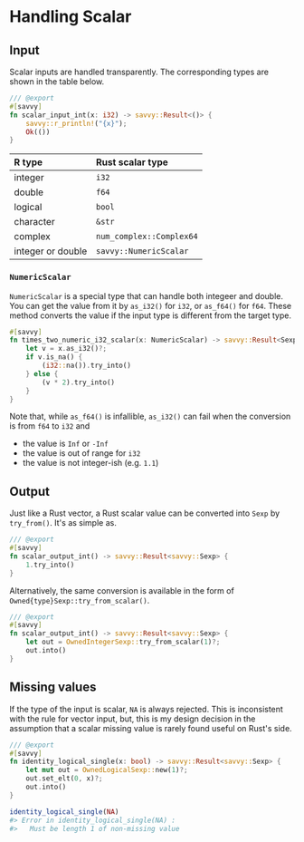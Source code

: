 # Handling Scalar

## Input

Scalar inputs are handled transparently. The corresponding types are shown in
the table below.

```rust
/// @export
#[savvy]
fn scalar_input_int(x: i32) -> savvy::Result<()> {
    savvy::r_println!("{x}");
    Ok(())
}
```

| R type     | Rust scalar type   |
|:-----------|:-------------------|
| integer    | `i32`              |
| double     | `f64`              |
| logical    | `bool`             |
| character  | `&str`             |
| complex    | `num_complex::Complex64` |
| integer or double   | `savvy::NumericScalar` |

### `NumericScalar`

`NumericScalar` is a special type that can handle both integeer and double. You
can get the value from it by `as_i32()` for `i32`, or `as_f64()` for `f64`.
These method converts the value if the input type is different from the target
type.

```rust
#[savvy]
fn times_two_numeric_i32_scalar(x: NumericScalar) -> savvy::Result<Sexp> {
    let v = x.as_i32()?;
    if v.is_na() {
        (i32::na()).try_into()
    } else {
        (v * 2).try_into()
    }
}
```

Note that, while `as_f64()` is infallible,  `as_i32()` can fail when the
conversion is from `f64` to `i32` and

- the value is `Inf` or `-Inf`
- the value is out of range for `i32`
- the value is not integer-ish (e.g. `1.1`)

## Output

Just like a Rust vector, a Rust scalar value can be converted into `Sexp` by
`try_from()`. It's as simple as.

```rust
/// @export
#[savvy]
fn scalar_output_int() -> savvy::Result<savvy::Sexp> {
    1.try_into()
}
```

Alternatively, the same conversion is available in the form of
`Owned{type}Sexp::try_from_scalar()`.

```rust
/// @export
#[savvy]
fn scalar_output_int() -> savvy::Result<savvy::Sexp> {
    let out = OwnedIntegerSexp::try_from_scalar(1)?;
    out.into()
}
```

## Missing values

If the type of the input is scalar, `NA` is always rejected. This is
inconsistent with the rule for vector input, but, this is my design decision in
the assumption that a scalar missing value is rarely found useful on Rust's
side.

```rust
/// @export
#[savvy]
fn identity_logical_single(x: bool) -> savvy::Result<savvy::Sexp> {
    let mut out = OwnedLogicalSexp::new(1)?;
    out.set_elt(0, x)?;
    out.into()
}
```

```r
identity_logical_single(NA)
#> Error in identity_logical_single(NA) : 
#>   Must be length 1 of non-missing value
```
